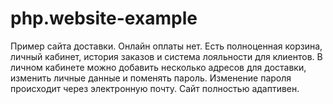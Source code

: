 # php.website-example

Пример сайта доставки. Онлайн оплаты нет.
Есть полноценная корзина, личный кабинет, история заказов и система лояльности для клиентов.
В личном кабинете можно добавить несколько адресов для доставки, изменить личные данные и поменять пароль.
Изменение пароля происходит через электронную почту.
Сайт полностью адаптивен.
